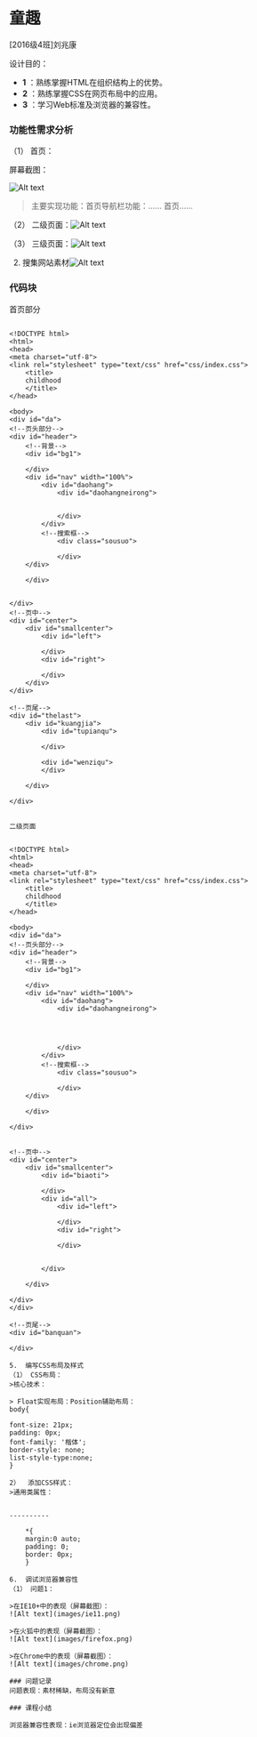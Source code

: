 # 童趣

[2016级4班]刘兆康

设计目的：
 
- **1** ：熟练掌握HTML在组织结构上的优势。
- **2** ：熟练掌握CSS在网页布局中的应用。
- **3** ：学习Web标准及浏览器的兼容性。

### 功能性需求分析

（1）	首页：

屏幕截图：

![Alt text](images/index.png)


>主要实现功能：首页导航栏功能：……  首页…… 

（2）	二级页面：![Alt text](images/content.png)


（3）	三级页面：![Alt text](images/list.png)

2.	搜集网站素材![Alt text](images/sucai.png)


### 代码块
首页部分
``` htmlbars

<!DOCTYPE html>
<html>
<head>
<meta charset="utf-8">
<link rel="stylesheet" type="text/css" href="css/index.css">
	<title>
	childhood
	</title>
</head>

<body>
<div id="da">
<!--页头部分-->
<div id="header">
    <!--背景-->
	<div id="bg1">

	</div>	
	<div id="nav" width="100%">
		<div id="daohang">
			<div id="daohangneirong">
					

            </div>
		</div>	
		<!--搜索框-->
			<div class="sousuo">

        	</div>
	</div>
	
	</div>


</div>
<!--页中-->
<div id="center">
	<div id="smallcenter">
		<div id="left">

		</div>
		<div id="right">

		</div>
	</div>
</div>		

<!--页尾-->
<div id="thelast">
	<div id="kuangjia">
		<div id="tupianqu">
	
		</div>

		<div id="wenziqu">
		</div>

	</div>
	
</div>


二级页面


<!DOCTYPE html>
<html>
<head>
<meta charset="utf-8">
<link rel="stylesheet" type="text/css" href="css/index.css">
	<title>
	childhood
	</title>
</head>

<body>
<div id="da">
<!--页头部分-->
<div id="header">
    <!--背景-->
	<div id="bg1">

	</div>	
	<div id="nav" width="100%">
		<div id="daohang">
			<div id="daohangneirong">
					
						


            </div>
		</div>	
		<!--搜索框-->
			<div class="sousuo">

        	</div>
	</div>
	
	</div>

</div>


<!--页中-->
<div id="center">
	<div id="smallcenter">
		<div id="biaoti">

		</div>
		<div id="all">
			<div id="left">

			</div>
			<div id="right">

			</div>
			

		</div>

	</div>

</div>	
</div>

<!--页尾-->	
<div id="banquan">

</div>	

5.	编写CSS布局及样式
（1）	CSS布局：
>核心技术：

> Float实现布局：Position辅助布局：
body{

font-size: 21px;
padding: 0px;
font-family: '楷体';
border-style: none;
list-style-type:none;
}

2）	添加CSS样式：
>通用类属性：


----------

    *{
    margin:0 auto;
    padding: 0;
    border: 0px;
	}	

6.	调试浏览器兼容性
（1）	问题1：

>在IE10+中的表现（屏幕截图）：
![Alt text](images/ie11.png)

>在火狐中的表现（屏幕截图）：
![Alt text](images/firefox.png)

>在Chrome中的表现（屏幕截图）：
![Alt text](images/chrome.png)

### 问题记录
问题表现：素材稀缺，布局没有新意

### 课程小结

浏览器兼容性表现：ie浏览器定位会出现偏差






